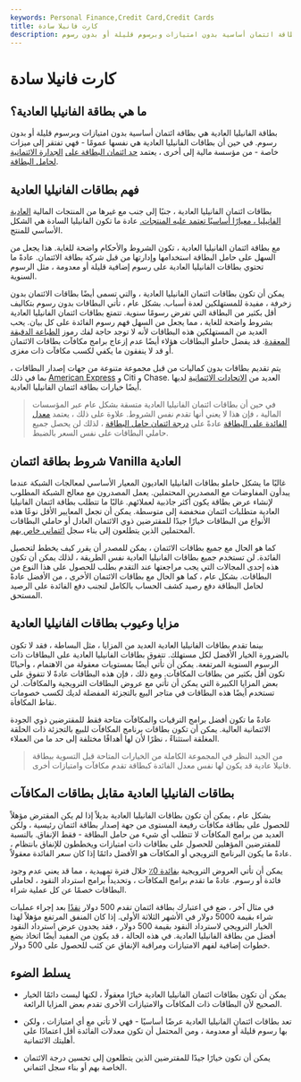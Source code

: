 ```yaml
---
keywords: Personal Finance,Credit Card,Credit Cards
title: كارت فانيلا سادة
description: بطاقة الفانيليا العادية هي بطاقة ائتمان أساسية بدون امتيازات وبرسوم قليلة أو بدون رسوم.
---
```


# كارت فانيلا سادة
## ما هي بطاقة الفانيليا العادية؟

بطاقة الفانيليا العادية هي بطاقة ائتمان أساسية بدون امتيازات وبرسوم قليلة أو بدون رسوم. في حين أن بطاقات الفانيليا العادية هي نفسها عمومًا - فهي تفتقر إلى ميزات خاصة - من مؤسسة مالية إلى أخرى ، يعتمد [حد ائتمان البطاقة على](/credit_limit) [الجدارة الائتمانية لحامل البطاقة](/credit-worthiness).

## فهم بطاقات الفانيليا العادية

بطاقات ائتمان الفانيليا العادية ، جنبًا إلى جنب مع غيرها من المنتجات المالية [العادية الفانيليا ، معيارًا أساسيًا تعتمد عليه المنتجات.](/plainvanilla) عادة ما تكون الفانيليا السادة هي الشكل الأساسي للمنتج.

مع بطاقة ائتمان الفانيليا العادية ، تكون الشروط والأحكام واضحة للغاية. هذا يجعل من السهل على حامل البطاقة استخدامها وإدارتها من قبل شركة بطاقة الائتمان. عادةً ما تحتوي بطاقات الفانيليا العادية على رسوم إضافية قليلة أو معدومة ، مثل الرسوم السنوية.

يمكن أن تكون بطاقات ائتمان الفانيليا العادية ، والتي تسمى أيضًا بطاقات الائتمان بدون زخرفة ، مفيدة للمستهلكين لعدة أسباب. بشكل عام ، تأتي البطاقات بدون رسوم بتكاليف أقل بكثير من البطاقة التي تفرض رسومًا سنوية. تتمتع بطاقات ائتمان الفانيليا العادية بشروط واضحة للغاية ، مما يجعل من السهل فهم رسوم الفائدة على كل بيان. يحب العديد من المستهلكين هذه البطاقات لأنه لا توجد حاجة لفك رموز [الطباعة الدقيقة المعقدة](/fineprint). قد يفضل حاملو البطاقات هؤلاء أيضًا عدم إزعاج برامج مكافآت بطاقات الائتمان أو قد لا ينفقون ما يكفي لكسب مكافآت ذات مغزى.

يتم تقديم بطاقات بدون كماليات من قبل مجموعة متنوعة من جهات إصدار البطاقات ، بما في ذلك [American Express](/american-express-card) و Citi و Chase. العديد من [الاتحادات الائتمانية](/creditunion) لديها أيضًا خيارات بطاقة ائتمان الفانيليا العادية.

> في حين أن بطاقات ائتمان الفانيليا العادية متسقة بشكل عام عبر المؤسسات المالية ، فإن هذا لا يعني أنها تقدم نفس الشروط. علاوة على ذلك ، يعتمد [معدل الفائدة على البطاقة](/interestrate) عادةً على [درجة ائتمان حامل البطاقة](/credit_score) ، لذلك لن يحصل جميع حاملي البطاقات على نفس السعر بالضبط.

>

## شروط بطاقة ائتمان Vanilla العادية

غالبًا ما يشكل حاملو بطاقات الفانيليا العاديون المعيار الأساسي لمعالجات الشبكة عندما يبدأون المفاوضات مع المصدرين المحتملين. يعمل المصدرون مع معالج الشبكة المطلوب لإنشاء عرض بطاقة يكون أكثر جاذبية لعملائهم. غالبًا ما تتطلب بطاقة ائتمان الفانيليا العادية متطلبات ائتمان منخفضة إلى متوسطة. يمكن أن تجعل المعايير الأقل نوعًا هذه الأنواع من البطاقات خيارًا جيدًا للمقترضين ذوي الائتمان العادل أو حاملي البطاقات المحتملين الذين يتطلعون إلى بناء سجل [ائتماني خاص بهم](/credit-history).

كما هو الحال مع جميع بطاقات الائتمان ، يمكن للمصدر أن يقرر كيف يخطط لتحصيل الفائدة. لن تستخدم جميع بطاقات الفانيليا العادية نفس الطريقة ، لذلك يمكن أن تكون هذه إحدى المجالات التي يجب مراجعتها عند التقدم بطلب للحصول على هذا النوع من البطاقات. بشكل عام ، كما هو الحال مع بطاقات الائتمان الأخرى ، من الأفضل عادةً لحامل البطاقة دفع رصيد كشف الحساب بالكامل لتجنب دفع الفائدة على الرصيد المستحق.

## مزايا وعيوب بطاقات الفانيليا العادية

بينما تقدم بطاقات الفانيليا العادية العديد من المزايا ، مثل البساطة ، فقد لا تكون بالضرورة الخيار الأفضل لكل مستهلك. تتفوق بطاقات الفانيليا العادية على البطاقات ذات الرسوم السنوية المرتفعة. يمكن أن تأتي أيضًا بمستويات معقولة من الاهتمام ، وأحيانًا تكون أقل بكثير من بطاقات المكافآت. ومع ذلك ، فإن هذه البطاقات عادةً لا تتفوق على بعض المزايا الكبيرة التي يمكن أن تأتي مع عروض البطاقات الترويجية والمكافآت. لن تستخدم أيضًا هذه البطاقات في متاجر البيع بالتجزئة المفضلة لديك لكسب خصومات نقاط المكافأة.

عادةً ما تكون أفضل برامج الترقيات والمكافآت متاحة فقط للمقترضين ذوي الجودة الائتمانية العالية. يمكن أن تكون بطاقات برنامج المكافآت للبيع بالتجزئة ذات الحلقة المغلقة استثناءً ، نظرًا لأن لها أهدافًا مختلفة إلى حد ما من العملاء.

> من الجيد النظر في المجموعة الكاملة من الخيارات المتاحة قبل التسوية ببطاقة فانيلا عادية قد يكون لها نفس معدل الفائدة كبطاقة تقدم مكافآت وامتيازات أخرى.

>

## بطاقات الفانيليا العادية مقابل بطاقات المكافآت

بشكل عام ، يمكن أن تكون بطاقات الفانيليا العادية بديلاً إذا لم يكن المقترض مؤهلاً للحصول على بطاقة مكافآت رفيعة المستوى من جهة إصدار بطاقة ائتمان رئيسية ، ولكن العديد من برامج المكافآت لا تتطلب أي شيء من حامل البطاقة - فقط الإنفاق. بالنسبة للمقترضين المؤهلين للحصول على بطاقات ذات امتيازات ويخططون للإنفاق بانتظام ، عادةً ما يكون البرنامج الترويجي أو المكافآت هو الأفضل دائمًا إذا كان سعر الفائدة معقولاً.

يمكن أن تأتي العروض الترويجية [بفائدة 0٪](/zero-percent) خلال فترة تمهيدية ، مما قد يعني عدم وجود فائدة أو رسوم. عادةً ما تقدم برامج المكافآت ، وتحديداً برامج استرداد النقود ، لحاملي البطاقات خصمًا عن كل عملية شراء.

في مثال آخر ، ضع في اعتبارك بطاقة ائتمان تقدم 500 دولار [نقدًا](/cash-back) بعد إجراء عمليات شراء بقيمة 5000 دولار في الأشهر الثلاثة الأولى. إذا كان المنفق المرتفع مؤهلاً لهذا الخيار الترويجي لاسترداد النقود بقيمة 500 دولار ، فقد يجدون عرض استرداد النقود أفضل من بطاقة الفانيليا العادية. في هذه الحالة ، قد يكون من المفيد أيضًا اتخاذ بضع خطوات إضافية لفهم الامتيازات ومراقبة الإنفاق عن كثب للحصول على 500 دولار.

## يسلط الضوء

- يمكن أن تكون بطاقات ائتمان الفانيليا العادية خيارًا معقولًا ، لكنها ليست دائمًا الخيار الصحيح لأن البطاقات ذات المكافآت والامتيازات الأخرى تقدم بعض المزايا الرائعة.

- تعد بطاقات ائتمان الفانيليا العادية عرضًا أساسيًا - فهي لا تأتي مع أي امتيازات ، ولكن بها رسوم قليلة أو معدومة ، ومن المحتمل أن تكون معدلات الفائدة أقل اعتمادًا على أهليتك الائتمانية.

- يمكن أن تكون خيارًا جيدًا للمقترضين الذين يتطلعون إلى تحسين درجة الائتمان الخاصة بهم أو بناء سجل ائتماني.

